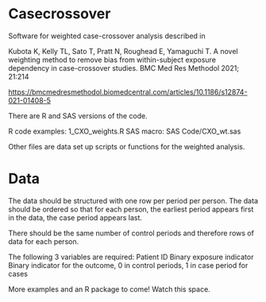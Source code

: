 # Casecrossover
Software for weighted case-crossover analysis described in 

Kubota K, Kelly TL, Sato T, Pratt N, Roughead E, Yamaguchi T. A novel weighting method to remove bias from within-subject exposure dependency in case-crossover studies. 
BMC Med Res Methodol  2021; 21:214

https://bmcmedresmethodol.biomedcentral.com/articles/10.1186/s12874-021-01408-5


There are R and SAS versions of the code. 

R code examples: 1_CXO_weights.R
SAS macro: SAS Code/CXO_wt.sas

Other files are data set up scripts or functions for the weighted analysis.


# Data

The data should be structured with one row per period per person. The data should be ordered so that for each person, the earliest period appears first in the data, the case period appears last.

There should be the same number of control periods and therefore rows of data for each person.

The following 3 variables are required:
Patient ID
Binary exposure indicator
Binary indicator for the outcome, 0 in control periods, 1 in case period for cases


More examples and an R package to come! Watch this space.